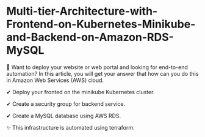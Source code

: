 # Multi-tier-Architecture-with-Frontend-on-Kubernetes-Minikube-and-Backend-on-Amazon-RDS-MySQL

🌟 Want to deploy your website or web portal and looking for end-to-end automation? In this article, you will get your answer that how can you do this in Amazon Web Services (AWS) cloud. 

✔ Deploy your fronted on the minikube Kubernetes cluster.

✔ Create a security group for backend service.

✔ Create a MySQL database using AWS RDS.

✨ This infrastructure is automated using terraform.

